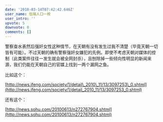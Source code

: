 ```yaml
---
date: '2018-03-14T07:42:42.646Z'
user_name: 低端人口一枚
user_intro: ''
upvote: 5
downvote: 0
comments: []
---
```


警察查水表然后强奸女性这种情节，在天朝有没有发生过我不清楚（毕竟天朝一切皆有可能）。不过天朝的确有警察强奸女嫌犯的先例。即使不考虑天朝对媒体的控制（此类案件往往一发生就会被全网封杀），且刨除掉一些倾向性明显的新闻来源，我们仍能在天朝自己的官媒上找到一两个漏网之鱼。

  

比如这个：

[http://news.ifeng.com/society/1/detail\_2010\_11/13/3097253\_0.shtml](http://news.ifeng.com/society/1/detail_2010_11/13/3097253_0.shtml)

  

还有这个：

[http://news.sohu.com/20100613/n272767904.shtml](http://news.sohu.com/20100613/n272767904.shtml)

